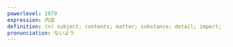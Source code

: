 ```yaml
---
powerlevel: 1979
expression: 内容
definition: (n) subject; contents; matter; substance; detail; import; (P)
pronunciation: ないよう
---
```

